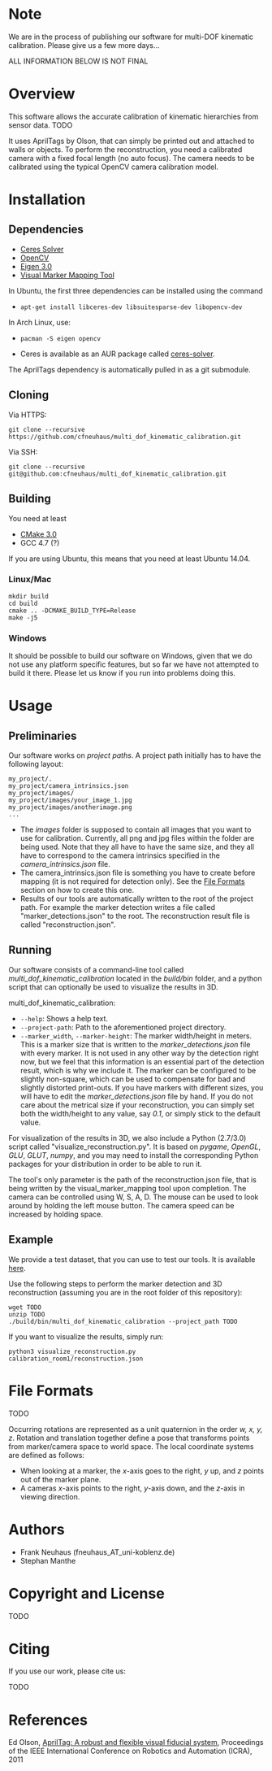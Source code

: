 # Note

We are in the process of publishing our software for multi-DOF kinematic calibration. Please give us a few more days...

ALL INFORMATION BELOW IS NOT FINAL

# Overview
This software allows the accurate calibration of kinematic hierarchies from sensor data. TODO

It uses AprilTags by Olson, that can simply be printed out and attached to walls or objects. To perform the reconstruction, you need a calibrated camera with a fixed focal length (no auto focus). The camera needs to be calibrated using the typical OpenCV camera calibration model. 

# Installation

## Dependencies

* [Ceres Solver](http://ceres-solver.org/)
* [OpenCV](http://opencv.org/)
* [Eigen 3.0](http://eigen.tuxfamily.org/)
* [Visual Marker Mapping Tool](https://github.com/cfneuhaus/visual_marker_mapping)

In Ubuntu, the first three dependencies can be installed using the command

* `apt-get install libceres-dev libsuitesparse-dev libopencv-dev`

In Arch Linux, use:

* `pacman -S eigen opencv`

* Ceres is available as an AUR package called [ceres-solver](https://aur.archlinux.org/packages/ceres-solver/).

The AprilTags dependency is automatically pulled in as a git submodule.

## Cloning

Via HTTPS:

`git clone --recursive https://github.com/cfneuhaus/multi_dof_kinematic_calibration.git`

Via SSH:

`git clone --recursive git@github.com:cfneuhaus/multi_dof_kinematic_calibration.git`

## Building

You need at least
* [CMake 3.0](https://cmake.org/)
* GCC 4.7 (?)

If you are using Ubuntu, this means that you need at least Ubuntu 14.04.

### Linux/Mac

```
mkdir build
cd build
cmake .. -DCMAKE_BUILD_TYPE=Release
make -j5
```

### Windows

It should be possible to build our software on Windows, given that we do not use any platform specific features, but so far we have not attempted to build it there. Please let us know if you run into problems doing this.

# Usage

## Preliminaries

Our software works on *project paths*. A project path initially has to have the following layout:

```
my_project/.
my_project/camera_intrinsics.json
my_project/images/
my_project/images/your_image_1.jpg
my_project/images/anotherimage.png
...
```

* The *images* folder is supposed to contain all images that you want to use for calibration. Currently, all png and jpg files within the folder are being used. Note that they all have to have the same size, and they all have to correspond to the camera intrinsics specified in the *camera_intrinsics.json* file.
* The camera_intrinsics.json file is something you have to create before mapping (it is not required for detection only). See the [File Formats](#file-formats) section on how to create this one.
* Results of our tools are automatically written to the root of the project path. For example the marker detection writes a file called "marker_detections.json" to the root. The reconstruction result file is called "reconstruction.json".

## Running

Our software consists of a command-line tool called *multi_dof_kinematic_calibration* located in the *build/bin* folder, and a python script that can optionally be used to visualize the results in 3D.

multi_dof_kinematic_calibration:
* `--help`: Shows a help text.
* `--project-path`: Path to the aforementioned project directory.
* `--marker_width`, `--marker-height`: The marker width/height in meters. This is a marker size that is written to the *marker_detections.json* file with every marker. It is not used in any other way by the detection right now, but we feel that this information is an essential part of the detection result, which is why we include it. The marker can be configured to be slightly non-square, which can be used to compensate for bad and slightly distorted print-outs. If you have markers with different sizes, you will have to edit the *marker_detections.json* file by hand. If you do not care about the metrical size if your reconstruction, you can simply set both the width/height to any value, say *0.1*, or simply stick to the default value.

For visualization of the results in 3D, we also include a Python (2.7/3.0) script called "visualize_reconstruction.py". It is based on *pygame*, *OpenGL*, *GLU*, *GLUT*, *numpy*, and you may need to install the corresponding Python packages for your distribution in order to be able to run it.

The tool's only parameter is the path of the reconstruction.json file, that is being written by the visual_marker_mapping tool upon completion. The camera can be controlled using W, S, A, D. The mouse can be used to look around by holding the left mouse button. The camera speed can be increased by holding space.

## Example

We provide a test dataset, that you can use to test our tools. It is available [here](TODO).

Use the following steps to perform the marker detection and 3D reconstruction (assuming you are in the root folder of this repository):

```
wget TODO
unzip TODO
./build/bin/multi_dof_kinematic_calibration --project_path TODO
```

If you want to visualize the results, simply run:
```
python3 visualize_reconstruction.py calibration_room1/reconstruction.json
```


# File Formats

TODO

Occurring rotations are represented as a unit quaternion in the order *w, x, y, z*. Rotation and translation together define a pose that transforms points from marker/camera space to world space. The local coordinate systems are defined as follows:
* When looking at a marker, the *x*-axis goes to the right, *y* up, and *z* points out of the marker plane.
* A cameras *x*-axis points to the right, *y*-axis down, and the *z*-axis in viewing direction.

# Authors

* Frank Neuhaus (fneuhaus_AT_uni-koblenz.de)
* Stephan Manthe

# Copyright and License

TODO

# Citing

If you use our work, please cite us:

TODO

# References

Ed Olson, [AprilTag: A robust and flexible visual fiducial system](http://april.eecs.umich.edu/papers/details.php?name=olson2011tags), Proceedings of the IEEE International Conference on Robotics and Automation (ICRA), 2011
